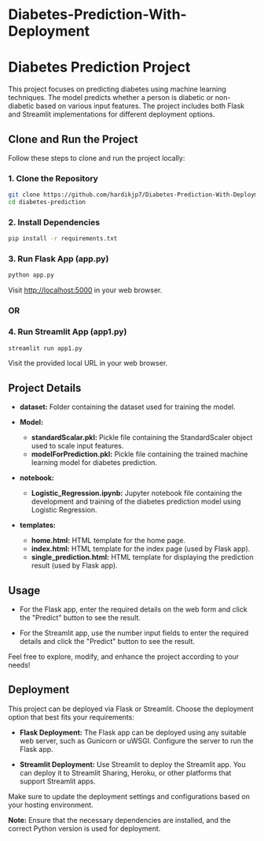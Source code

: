 # Diabetes-Prediction-With-Deployment

# Diabetes Prediction Project

This project focuses on predicting diabetes using machine learning techniques. The model predicts whether a person is diabetic or non-diabetic based on various input features. The project includes both Flask and Streamlit implementations for different deployment options.

## Clone and Run the Project

Follow these steps to clone and run the project locally:

### 1. Clone the Repository
```bash
git clone https://github.com/hardikjp7/Diabetes-Prediction-With-Deployment.git
cd diabetes-prediction
```

### 2. Install Dependencies
```bash
pip install -r requirements.txt
```

### 3. Run Flask App (app.py)
```bash
python app.py
```
Visit [http://localhost:5000](http://localhost:5000) in your web browser.

### OR

### 4. Run Streamlit App (app1.py)
```bash
streamlit run app1.py
```
Visit the provided local URL in your web browser.

## Project Details

- **dataset:** Folder containing the dataset used for training the model.
  
- **Model:**
  - **standardScalar.pkl:** Pickle file containing the StandardScaler object used to scale input features.
  - **modelForPrediction.pkl:** Pickle file containing the trained machine learning model for diabetes prediction.

- **notebook:**
  - **Logistic_Regression.ipynb:** Jupyter notebook file containing the development and training of the diabetes prediction model using Logistic Regression.

- **templates:**
  - **home.html:** HTML template for the home page.
  - **index.html:** HTML template for the index page (used by Flask app).
  - **single_prediction.html:** HTML template for displaying the prediction result (used by Flask app).

## Usage

- For the Flask app, enter the required details on the web form and click the "Predict" button to see the result.

- For the Streamlit app, use the number input fields to enter the required details and click the "Predict" button to see the result.

Feel free to explore, modify, and enhance the project according to your needs!

## Deployment

This project can be deployed via Flask or Streamlit. Choose the deployment option that best fits your requirements:

- **Flask Deployment:** The Flask app can be deployed using any suitable web server, such as Gunicorn or uWSGI. Configure the server to run the Flask app.

- **Streamlit Deployment:** Use Streamlit to deploy the Streamlit app. You can deploy it to Streamlit Sharing, Heroku, or other platforms that support Streamlit apps.

Make sure to update the deployment settings and configurations based on your hosting environment.

**Note:** Ensure that the necessary dependencies are installed, and the correct Python version is used for deployment.
